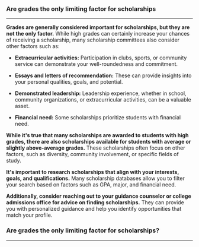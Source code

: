### Are grades the only limiting factor for scholarships
---

**Grades are generally considered important for scholarships, but they are not the only factor.** While high grades can certainly increase your chances of receiving a scholarship, many scholarship committees also consider other factors such as:

- **Extracurricular activities:** Participation in clubs, sports, or community service can demonstrate your well-roundedness and commitment.
  
- **Essays and letters of recommendation:** These can provide insights into your personal qualities, goals, and potential.
  
- **Demonstrated leadership:** Leadership experience, whether in school, community organizations, or extracurricular activities, can be a valuable asset.
  
- **Financial need:** Some scholarships prioritize students with financial need.

**While it's true that many scholarships are awarded to students with high grades, there are also scholarships available for students with average or slightly above-average grades.** These scholarships often focus on other factors, such as diversity, community involvement, or specific fields of study.

**It's important to research scholarships that align with your interests, goals, and qualifications.** Many scholarship databases allow you to filter your search based on factors such as GPA, major, and financial need.

**Additionally, consider reaching out to your guidance counselor or college admissions office for advice on finding scholarships.** They can provide you with personalized guidance and help you identify opportunities that match your profile.

### Are grades the only limiting factor for scholarships?
---